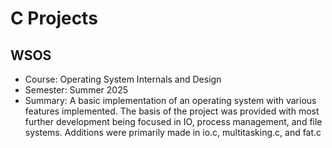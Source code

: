 # C Projects

## WSOS
- Course: Operating System Internals and Design
- Semester: Summer 2025
- Summary: A basic implementation of an operating system with various features implemented.     The  basis of the project was provided with most further development being focused in IO, process management, and file systems. Additions were primarily made in io.c, multitasking.c, and fat.c